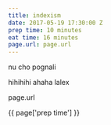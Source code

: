 ```yaml
---
title: indexism
date: 2017-05-19 17:30:00 Z
prep time: 10 minutes
eat time: 16 minutes
page.url: page.url
---
```


nu cho pognali

hihihihi ahaha lalex

page.url

{{ page['prep time'] }}